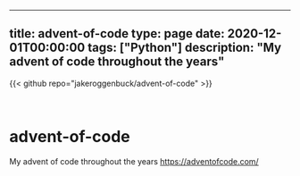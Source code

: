 
---
title: advent-of-code
type: page
date: 2020-12-01T00:00:00
tags: ["Python"]
description: "My advent of code throughout the years"
---

{{< github repo="jakeroggenbuck/advent-of-code" >}}

<br>

# advent-of-code
My advent of code throughout the years
https://adventofcode.com/
